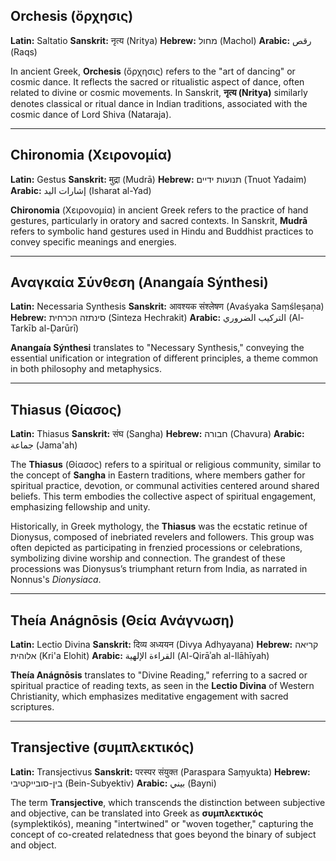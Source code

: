 ## Orchesis (ὄρχησις)
**Latin:** Saltatio  **Sanskrit:** नृत्य (Nritya)  **Hebrew:** מחול (Machol)  **Arabic:** رقص (Raqs)

In ancient Greek, **Orchesis** (ὄρχησις) refers to the "art of dancing" or cosmic dance. It reflects the sacred or ritualistic aspect of dance, often related to divine or cosmic movements. In Sanskrit, **नृत्य (Nritya)** similarly denotes classical or ritual dance in Indian traditions, associated with the cosmic dance of Lord Shiva (Nataraja).

---

## Chironomia (Χειρονομία)
**Latin:** Gestus  **Sanskrit:** मुद्रा (Mudrā)  **Hebrew:** תנועות ידיים (Tnuot Yadaim)  **Arabic:** إشارات اليد (Isharat al-Yad)

**Chironomia** (Χειρονομία) in ancient Greek refers to the practice of hand gestures, particularly in oratory and sacred contexts. In Sanskrit, **Mudrā** refers to symbolic hand gestures used in Hindu and Buddhist practices to convey specific meanings and energies.

---

## Αναγκαία Σύνθεση (Anangaía Sýnthesi)
**Latin:** Necessaria Synthesis  **Sanskrit:** आवश्यक संश्लेषण (Avaśyaka Saṃśleṣaṇa)  **Hebrew:** סינתזה הכרחית (Sinteza Hechrakit)  **Arabic:** التركيب الضروري (Al-Tarkīb al-Ḍarūrī)

**Anangaía Sýnthesi** translates to "Necessary Synthesis," conveying the essential unification or integration of different principles, a theme common in both philosophy and metaphysics.

---

## Thiasus (Θίασος)
**Latin:** Thiasus  **Sanskrit:** संघ (Sangha)  **Hebrew:** חבורה (Chavura)  **Arabic:** جماعة (Jama'ah)

The **Thiasus** (Θίασος) refers to a spiritual or religious community, similar to the concept of **Sangha** in Eastern traditions, where members gather for spiritual practice, devotion, or communal activities centered around shared beliefs. This term embodies the collective aspect of spiritual engagement, emphasizing fellowship and unity.

Historically, in Greek mythology, the **Thiasus** was the ecstatic retinue of Dionysus, composed of inebriated revelers and followers. This group was often depicted as participating in frenzied processions or celebrations, symbolizing divine worship and connection. The grandest of these processions was Dionysus’s triumphant return from India, as narrated in Nonnus's *Dionysiaca*.

---

## Theía Anágnōsis (Θεία Ανάγνωση)
**Latin:** Lectio Divina  **Sanskrit:** दिव्य अध्ययन (Divya Adhyayana)  **Hebrew:** קריאה אלוהית (Kri'a Elohit)  **Arabic:** القراءة الإلهية (Al-Qirāʾah al-Ilāhīyah)

**Theía Anágnōsis** translates to "Divine Reading," referring to a sacred or spiritual practice of reading texts, as seen in the **Lectio Divina** of Western Christianity, which emphasizes meditative engagement with sacred scriptures.

---

## Transjective (συμπλεκτικός)
**Latin:** Transjectivus  **Sanskrit:** परस्पर संयुक्त (Paraspara Saṃyukta)  **Hebrew:** בין-סובייקטיבי (Bein-Subyektiv)  **Arabic:** بيني (Bayni)

The term **Transjective**, which transcends the distinction between subjective and objective, can be translated into Greek as **συμπλεκτικός** (symplektikós), meaning "intertwined" or "woven together," capturing the concept of co-created relatedness that goes beyond the binary of subject and object.
